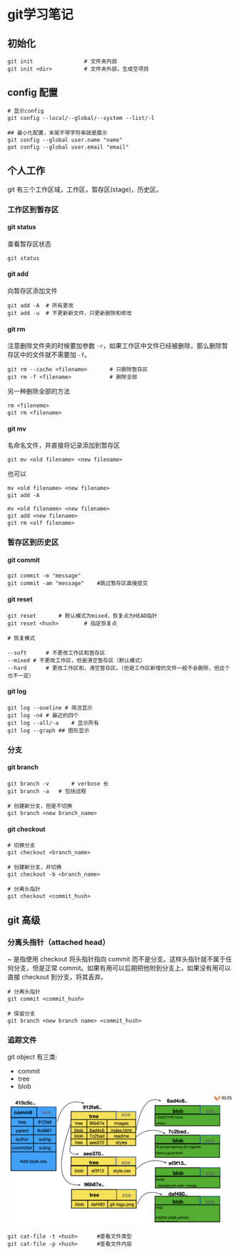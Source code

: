 # git学习笔记

## 初始化

```
git init				# 文件夹内部
git init <dir>			# 文件夹外部，生成空项目
```

## config 配置

```
# 显示config
git config --local/--global/--system --list/-l

## 最小化配置，末尾不带字符串就是展示
git config --global user.name "name"
got config --global user.email "email"
```

## 个人工作

git 有三个工作区域，工作区，暂存区(stage)，历史区。

### 工作区到暂存区


#### git status

查看暂存区状态

```
git status
```

#### git add

向暂存区添加文件

```
git add -A	# 所有更改
git add -u	# 不更新新文件，只更新删除和修改
```

#### git rm

注意删除文件夹的时候要加参数 `-r`，如果工作区中文件已经被删除，那么删除暂存区中的文件就不需要加 `-f`。

```
git rm --cache <filename>		# 只删除暂存区
git rm -f <filename>			# 删除全部
```
另一种删除全部的方法

```
rm <fileneme>
git rm <filename>
```



#### git mv

名命名文件，并直接将记录添加到暂存区

```
git mv <old filename> <new filename>
```

也可以

```
mv <old filename> <new filename>
git add -A
```

```
mv <old filename> <new filename>
git add <new filename>
git rm <olf filename>
```

### 暂存区到历史区

#### git commit

```
git commit -m "message"
git commit -am "message"	#跳过暂存区直接提交
```
#### git reset

```
git reset		# 默认模式为mixed，恢复点为HEAD指针
git reset <hush>		# 指定恢复点

# 恢复模式

--soft		# 不更改工作区和暂存区
--mixed	# 不更改工作区，但是清空暂存区（默认模式）
--hard		# 更改工作区和，清空暂存区。（但是工作区新增的文件一般不会删除，但这个也不一定）
```

#### git log

```
git log --oueline # 简洁显示
git log -n4	# 最近的四个
git log --all/-a	# 显示所有
git log --graph	## 图形显示
```

### 分支

#### git branch

```
git branch -v		# verbose 长
git branch -a 	# 包括远程

# 创建新分支，但是不切换
git branch <new branch_name>
```

#### git checkout

```
# 切换分支
git checkout <branch_name>

# 创建新分支，并切换
git checkout -b <branch_name> 

# 分离头指针
git checkout <commit_hush>
```




## git 高级

### 分离头指针（attached head）

~ 是指使用 checkout 将头指针指向 commit 而不是分支。这样头指针就不属于任何分支，但是正常 commit。如果有用可以后期把他附到分支上，如果没有用可以直接 checkout 到分支，将其丢弃。

```
# 分离头指针
git commit <commit_hush>

# 保留分支
git branch <new branch name> <commit_hush>
```

### 追踪文件

git object 有三类:

* commit
* tree
* blob

![](./img/commit_tree_blob.png) 

```
git cat-file -t <hush>		#查看文件类型
git cat-file -p <hush>		#查看文件内容
```





